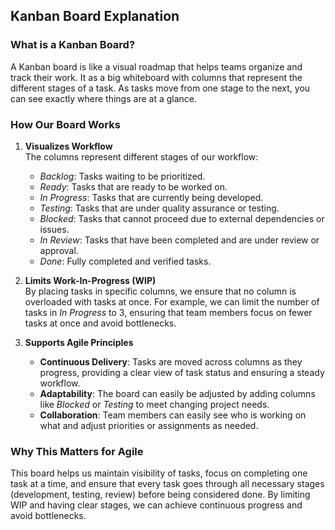 ## Kanban Board Explanation

### What is a Kanban Board?  
A Kanban board is like a visual roadmap that helps teams organize and track their work. It as a big whiteboard with columns that represent the different stages of a task. As tasks move from one stage to the next, you can see exactly where things are at a glance.
### How Our Board Works

1. **Visualizes Workflow**  
   The columns represent different stages of our workflow:  
   - *Backlog*: Tasks waiting to be prioritized.  
   - *Ready*: Tasks that are ready to be worked on.  
   - *In Progress*: Tasks that are currently being developed.  
   - *Testing*: Tasks that are under quality assurance or testing.  
   - *Blocked*: Tasks that cannot proceed due to external dependencies or issues.  
   - *In Review*: Tasks that have been completed and are under review or approval.  
   - *Done*: Fully completed and verified tasks.

2. **Limits Work-In-Progress (WIP)**  
   By placing tasks in specific columns, we ensure that no column is overloaded with tasks at once. For example, we can limit the number of tasks in *In Progress* to 3, ensuring that team members focus on fewer tasks at once and avoid bottlenecks.

3. **Supports Agile Principles**  
   - **Continuous Delivery**: Tasks are moved across columns as they progress, providing a clear view of task status and ensuring a steady workflow.  
   - **Adaptability**: The board can easily be adjusted by adding columns like *Blocked* or *Testing* to meet changing project needs.  
   - **Collaboration**: Team members can easily see who is working on what and adjust priorities or assignments as needed.

### Why This Matters for Agile  
This board helps us maintain visibility of tasks, focus on completing one task at a time, and ensure that every task goes through all necessary stages (development, testing, review) before being considered done. By limiting WIP and having clear stages, we can achieve continuous progress and avoid bottlenecks.
